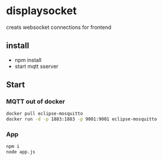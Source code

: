# displaysocket

creats websocket connections for frontend

## install

* npm install
* start mqtt sserver

## Start

### MQTT out of docker

```bash
docker pull eclipse-mosquitto
docker run -d -p 1883:1883 -p 9001:9001 eclipse-mosquitto
```

### App

```bash
npm i
node app.js
```

